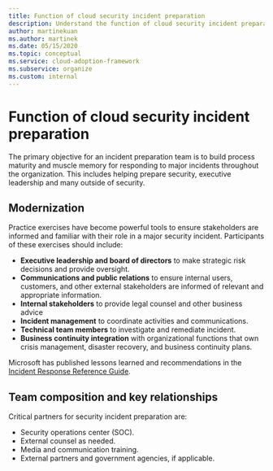```yaml
---
title: Function of cloud security incident preparation
description: Understand the function of cloud security incident preparation.
author: martinekuan
ms.author: martinek
ms.date: 05/15/2020
ms.topic: conceptual
ms.service: cloud-adoption-framework
ms.subservice: organize
ms.custom: internal
---
```


# Function of cloud security incident preparation

The primary objective for an incident preparation team is to build process maturity and muscle memory for responding to major incidents throughout the organization. This includes helping prepare security, executive leadership and many outside of security.

## Modernization

Practice exercises have become powerful tools to ensure stakeholders are informed and familiar with their role in a major security incident. Participants of these exercises should include:

- **Executive leadership and board of directors** to make strategic risk decisions and provide oversight.
- **Communications and public relations** to ensure internal users, customers, and other external stakeholders are informed of relevant and appropriate information.
- **Internal stakeholders** to provide legal counsel and other business advice
- **Incident management** to coordinate activities and communications.
- **Technical team members** to investigate and remediate incident.
- **Business continuity integration** with organizational functions that own crisis management, disaster recovery, and business continuity plans.

<!-- docutune:casing "Incident Response Reference Guide" -->

Microsoft has published lessons learned and recommendations in the [Incident Response Reference Guide](https://aka.ms/irrg).

## Team composition and key relationships

Critical partners for security incident preparation are:

- Security operations center (SOC).
- External counsel as needed.
- Media and communication training.
- External partners and government agencies, if applicable.
